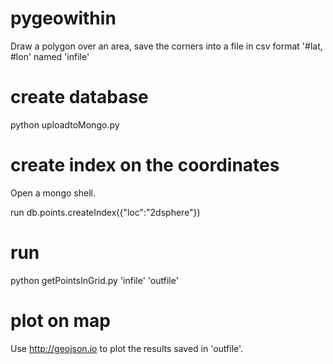 # pygeowithin
Draw a polygon over an area, save the corners into a file in csv format
'#lat, #lon' named 'infile'

# create database
python uploadtoMongo.py

# create index on the coordinates
Open a mongo shell.

run db.points.createIndex({"loc":"2dsphere"})

# run
python getPointsInGrid.py 'infile' 'outfile'

# plot on map
Use http://geojson.io to plot the results saved in 'outfile'.


